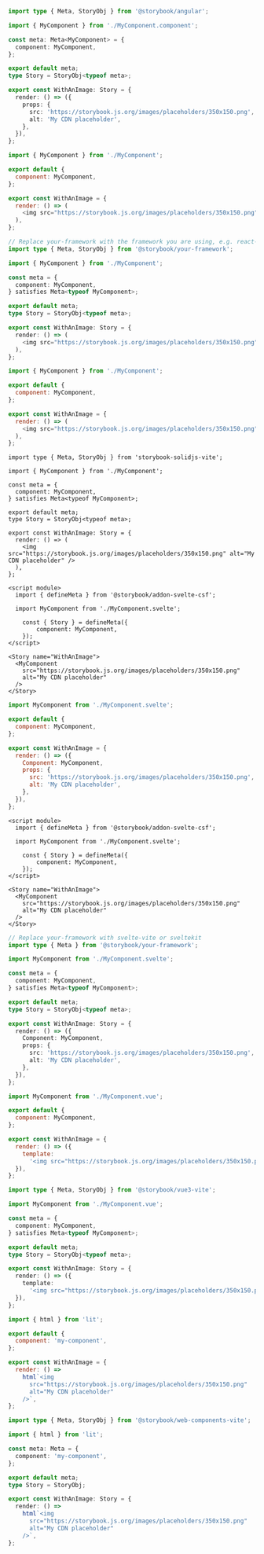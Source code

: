 ```ts filename="MyComponent.stories.ts" renderer="angular" language="ts"
import type { Meta, StoryObj } from '@storybook/angular';

import { MyComponent } from './MyComponent.component';

const meta: Meta<MyComponent> = {
  component: MyComponent,
};

export default meta;
type Story = StoryObj<typeof meta>;

export const WithAnImage: Story = {
  render: () => ({
    props: {
      src: 'https://storybook.js.org/images/placeholders/350x150.png',
      alt: 'My CDN placeholder',
    },
  }),
};
```

```js filename="MyComponent.stories.js|jsx" renderer="react" language="js"
import { MyComponent } from './MyComponent';

export default {
  component: MyComponent,
};

export const WithAnImage = {
  render: () => (
    <img src="https://storybook.js.org/images/placeholders/350x150.png" alt="My CDN placeholder" />
  ),
};
```

```ts filename="MyComponent.stories.ts|tsx" renderer="react" language="ts"
// Replace your-framework with the framework you are using, e.g. react-vite, nextjs, nextjs-vite, etc.
import type { Meta, StoryObj } from '@storybook/your-framework';

import { MyComponent } from './MyComponent';

const meta = {
  component: MyComponent,
} satisfies Meta<typeof MyComponent>;

export default meta;
type Story = StoryObj<typeof meta>;

export const WithAnImage: Story = {
  render: () => (
    <img src="https://storybook.js.org/images/placeholders/350x150.png" alt="My CDN placeholder" />
  ),
};
```

```js filename="MyComponent.stories.js|jsx" renderer="solid" language="js"
import { MyComponent } from './MyComponent';

export default {
  component: MyComponent,
};

export const WithAnImage = {
  render: () => (
    <img src="https://storybook.js.org/images/placeholders/350x150.png" alt="My CDN placeholder" />
  ),
};
```

```tsx filename="MyComponent.stories.ts|tsx" renderer="solid" language="ts"
import type { Meta, StoryObj } from 'storybook-solidjs-vite';

import { MyComponent } from './MyComponent';

const meta = {
  component: MyComponent,
} satisfies Meta<typeof MyComponent>;

export default meta;
type Story = StoryObj<typeof meta>;

export const WithAnImage: Story = {
  render: () => (
    <img src="https://storybook.js.org/images/placeholders/350x150.png" alt="My CDN placeholder" />
  ),
};
```

```svelte filename="MyComponent.stories.svelte" renderer="svelte" language="js" tabTitle="Svelte CSF"
<script module>
  import { defineMeta } from '@storybook/addon-svelte-csf';

  import MyComponent from './MyComponent.svelte';

	const { Story } = defineMeta({
		component: MyComponent,
	});
</script>

<Story name="WithAnImage">
  <MyComponent
    src="https://storybook.js.org/images/placeholders/350x150.png"
    alt="My CDN placeholder"
  />
</Story>
```

```js filename="MyComponent.stories.js" renderer="svelte" language="js" tabTitle="CSF"
import MyComponent from './MyComponent.svelte';

export default {
  component: MyComponent,
};

export const WithAnImage = {
  render: () => ({
    Component: MyComponent,
    props: {
      src: 'https://storybook.js.org/images/placeholders/350x150.png',
      alt: 'My CDN placeholder',
    },
  }),
};
```

```svelte filename="MyComponent.stories.svelte" renderer="svelte" language="ts" tabTitle="Svelte CSF"
<script module>
  import { defineMeta } from '@storybook/addon-svelte-csf';

  import MyComponent from './MyComponent.svelte';

	const { Story } = defineMeta({
		component: MyComponent,
	});
</script>

<Story name="WithAnImage">
  <MyComponent
    src="https://storybook.js.org/images/placeholders/350x150.png"
    alt="My CDN placeholder"
  />
</Story>
```

```ts filename="MyComponent.stories.ts" renderer="svelte" language="ts" tabTitle="CSF"
// Replace your-framework with svelte-vite or sveltekit
import type { Meta } from '@storybook/your-framework';

import MyComponent from './MyComponent.svelte';

const meta = {
  component: MyComponent,
} satisfies Meta<typeof MyComponent>;

export default meta;
type Story = StoryObj<typeof meta>;

export const WithAnImage: Story = {
  render: () => ({
    Component: MyComponent,
    props: {
      src: 'https://storybook.js.org/images/placeholders/350x150.png',
      alt: 'My CDN placeholder',
    },
  }),
};
```

```js filename="MyComponent.stories.js" renderer="vue" language="js"
import MyComponent from './MyComponent.vue';

export default {
  component: MyComponent,
};

export const WithAnImage = {
  render: () => ({
    template:
      '<img src="https://storybook.js.org/images/placeholders/350x150.png" alt="My CDN placeholder"/>',
  }),
};
```

```ts filename="MyComponent.stories.ts" renderer="vue" language="ts"
import type { Meta, StoryObj } from '@storybook/vue3-vite';

import MyComponent from './MyComponent.vue';

const meta = {
  component: MyComponent,
} satisfies Meta<typeof MyComponent>;

export default meta;
type Story = StoryObj<typeof meta>;

export const WithAnImage: Story = {
  render: () => ({
    template:
      '<img src="https://storybook.js.org/images/placeholders/350x150.png" alt="My CDN placeholder"/>',
  }),
};
```

```js filename="MyComponent.stories.js" renderer="web-components" language="js"
import { html } from 'lit';

export default {
  component: 'my-component',
};

export const WithAnImage = {
  render: () =>
    html`<img
      src="https://storybook.js.org/images/placeholders/350x150.png"
      alt="My CDN placeholder"
    />`,
};
```

```ts filename="MyComponent.stories.ts" renderer="web-components" language="ts"
import type { Meta, StoryObj } from '@storybook/web-components-vite';

import { html } from 'lit';

const meta: Meta = {
  component: 'my-component',
};

export default meta;
type Story = StoryObj;

export const WithAnImage: Story = {
  render: () =>
    html`<img
      src="https://storybook.js.org/images/placeholders/350x150.png"
      alt="My CDN placeholder"
    />`,
};
```
